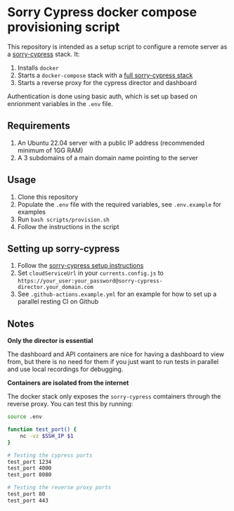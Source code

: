 # Sorry Cypress docker compose provisioning script

This repository is intended as a setup script to configure a remote server as a [sorry-cypress](https://docs.sorry-cypress.dev/) stack. It:

1. Installs `docker`
2. Starts a `docker-compose` stack with a [full sorry-cypress stack](https://docs.sorry-cypress.dev/configuration/persistent)
3. Starts a reverse proxy for the cypress director and dashboard

Authentication is done using basic auth, which is set up based on enrionment variables in the `.env` file.

## Requirements

1. An Ubuntu 22.04 server with a public IP address (recommended minimum of 1GG RAM)
2. A 3 subdomains of a main domain name pointing to the server

## Usage

1. Clone this repository
2. Populate the `.env` file with the required variables, see `.env.example` for examples
3. Run `bash scripts/provision.sh`
4. Follow the instructions in the script

## Setting up sorry-cypress

1. Follow the [sorry-cypress setup instructions](https://docs.sorry-cypress.dev/guide/get-started)
2. Set `cloudServiceUrl` in your `currents.config.js` to `https://your_user:your_password@sorry-cypress-director.your_domain.com`
3. See `.github-actions.example.yml` for an example for how to set up a parallel resting CI on Github

## Notes

**Only the director is essential**

The dashboard and API containers are nice for having a dashboard to view from, but there is no need for them if you just want to run tests in parallel and use local recordings for debugging.

**Containers are isolated from the internet**

The docker stack only exposes the `sorry-cypress` comtainers through the reverse proxy. You can test this by running:

```bash
source .env

function test_port() {
    nc -vz $SSH_IP $1
}

# Testing the cypress ports
test_port 1234
test_port 4000
test_port 8080

# Testing the reverse proxy ports
test_port 80
test_port 443
```